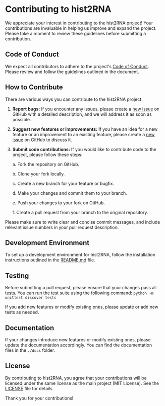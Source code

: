# Contributing to hist2RNA

We appreciate your interest in contributing to the hist2RNA project! Your contributions are invaluable in helping us improve and expand the project. Please take a moment to review these guidelines before submitting a contribution.

## Code of Conduct

We expect all contributors to adhere to the project's [Code of Conduct](./CODE_OF_CONDUCT.md). Please review and follow the guidelines outlined in the document.

## How to Contribute

There are various ways you can contribute to the hist2RNA project:

1. **Report bugs:** If you encounter any issues, please create a [new issue](https://github.com/raktim-mondol/hist2RNA/issues/new) on GitHub with a detailed description, and we will address it as soon as possible.

2. **Suggest new features or improvements:** If you have an idea for a new feature or an improvement to an existing feature, please create a [new issue](https://github.com/raktim-mondol/hist2RNA/issues/new) on GitHub to discuss it.

3. **Submit code contributions:** If you would like to contribute code to the project, please follow these steps:

   a. Fork the repository on GitHub.
   
   b. Clone your fork locally.
   
   c. Create a new branch for your feature or bugfix.
   
   d. Make your changes and commit them to your branch.
   
   e. Push your changes to your fork on GitHub.
   
   f. Create a pull request from your branch to the original repository.

Please make sure to write clear and concise commit messages, and include relevant issue numbers in your pull request description.

## Development Environment

To set up a development environment for hist2RNA, follow the installation instructions outlined in the [README.md](./README.md) file.

## Testing

Before submitting a pull request, please ensure that your changes pass all tests. You can run the test suite using the following command:
```python -m unittest discover tests```


If you add new features or modify existing ones, please update or add new tests as needed.

## Documentation

If your changes introduce new features or modify existing ones, please update the documentation accordingly. You can find the documentation files in the `./docs` folder.

## License

By contributing to hist2RNA, you agree that your contributions will be licensed under the same license as the main project (MIT License). See the [LICENSE](./LICENSE) file for details.

Thank you for your contributions!

